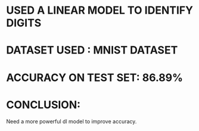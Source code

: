 # USED A LINEAR MODEL TO IDENTIFY DIGITS
# DATASET USED : MNIST DATASET
# ACCURACY ON TEST SET: 86.89%

# CONCLUSION:
Need a more powerful dl model to improve accuracy.
